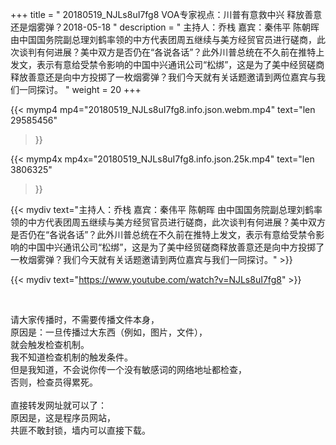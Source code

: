 +++
title = " 20180519_NJLs8uI7fg8 VOA专家视点：川普有意救中兴 释放善意还是烟雾弹？2018-05-18 "
description = " 主持人：乔栈  嘉宾：秦伟平 陈朝晖  由中国国务院副总理刘鹤率领的中方代表团周五继续与美方经贸官员进行磋商，此次谈判有何进展？美中双方是否仍在“各说各话”？此外川普总统在不久前在推特上发文，表示有意给受禁令影响的中国中兴通讯公司“松绑”，这是为了美中经贸磋商释放善意还是向中方投掷了一枚烟雾弹？我们今天就有关话题邀请到两位嘉宾与我们一同探讨。 "
weight = 20
+++

{{< mymp4 mp4="20180519_NJLs8uI7fg8.info.json.webm.mp4" 
text="len 29585456"
>}}

{{< mymp4x  mp4x="20180519_NJLs8uI7fg8.info.json.25k.mp4"
text="len 3806325"
>}}


{{< mydiv text="主持人：乔栈  嘉宾：秦伟平 陈朝晖  由中国国务院副总理刘鹤率领的中方代表团周五继续与美方经贸官员进行磋商，此次谈判有何进展？美中双方是否仍在“各说各话”？此外川普总统在不久前在推特上发文，表示有意给受禁令影响的中国中兴通讯公司“松绑”，这是为了美中经贸磋商释放善意还是向中方投掷了一枚烟雾弹？我们今天就有关话题邀请到两位嘉宾与我们一同探讨。" >}}
<br>

{{< mydiv text="https://www.youtube.com/watch?v=NJLs8uI7fg8" >}}


<br>

请大家传播时，不需要传播文件本身，<br>
原因是：一旦传播过大东西（例如，图片，文件），<br>
就会触发检查机制。<br>
我不知道检查机制的触发条件。<br>
但是我知道，不会说你传一个没有敏感词的网络地址都检查，<br>
否则，检查员得累死。<br><br>
直接转发网址就可以了：<br>
原因是，这是程序员网站，<br>
共匪不敢封锁，墙内可以直接下载。


